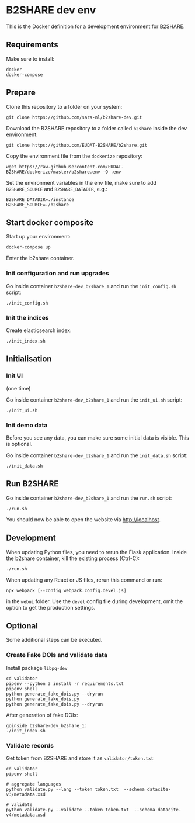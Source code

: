 # B2SHARE dev env

This is the Docker definition for a development environment for B2SHARE.

## Requirements

Make sure to install:

```
docker
docker-compose
```

## Prepare

Clone this repository to a folder on your system:

```
git clone https://github.com/sara-nl/b2share-dev.git
```

Download the B2SHARE repository to a folder called `b2share` inside the dev environment:

```
git clone https://github.com/EUDAT-B2SHARE/b2share.git
```

Copy the environment file from the `dockerize` repository:

```
wget https://raw.githubusercontent.com/EUDAT-B2SHARE/dockerize/master/b2share.env -O .env
```

Set the environment variables in the env file, make sure to add `B2SHARE_SOURCE` and `B2SHARE_DATADIR`, e.g.:

```
B2SHARE_DATADIR=./instance
B2SHARE_SOURCE=./b2share
```

## Start docker composite

Start up your environment:

```
docker-compose up
```

Enter the b2share container.

### Init configuration and run upgrades

Go inside container `b2share-dev_b2share_1` and run the `init_config.sh` script:

```
./init_config.sh
```

### Init the indices

Create elasticsearch index:

```
./init_index.sh
```

## Initialisation

### Init UI
(one time)

Go inside container `b2share-dev_b2share_1` and run the `init_ui.sh` script:

```
./init_ui.sh
```

### Init demo data

Before you see any data, you can make sure some initial data is visible. This is optional.

Go inside container `b2share-dev_b2share_1` and run the `init_data.sh` script:

```
./init_data.sh
```

## Run B2SHARE

Go inside container `b2share-dev_b2share_1` and run the `run.sh` script:

```
./run.sh
```

You should now be able to open the website via [http://localhost](http://localhost).

## Development

When updating Python files, you need to rerun the Flask application. Inside the b2share container, kill the existing process (Ctrl-C):

```
./run.sh
```

When updating any React or JS files, rerun this command or run:

```
npx webpack [--config webpack.config.devel.js]
```

in the `webui` folder. Use the `devel` config file during development, omit the option to get the production settings.

## Optional

Some additional steps can be executed.

### Create Fake DOIs and validate data

Install package `libpq-dev`

```
cd validator
pipenv --python 3 install -r requirements.txt
pipenv shell
python generate_fake_dois.py --dryrun
python generate_fake_dois.py
python generate_fake_dois.py --dryrun
```

After generation of fake DOIs:
```
goinside b2share-dev_b2share_1:
./init_index.sh
```

### Validate records

Get token from B2SHARE and store it as `validator/token.txt`

```
cd validator
pipenv shell

# aggregate languages
python validate.py --lang --token token.txt  --schema datacite-v3/metadata.xsd

# validate
python validate.py --validate --token token.txt  --schema datacite-v4/metadata.xsd
```
